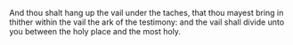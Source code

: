 And thou shalt hang up the vail under the taches, that thou mayest bring in thither within the vail the ark of the testimony: and the vail shall divide unto you between the holy place and the most holy.
